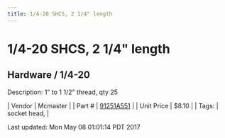 ```yaml
---
title: 1/4-20 SHCS, 2 1/4" length
---
```


# 1/4-20 SHCS, 2 1/4" length
## Hardware / 1/4-20
Description: 	1" to 1 1/2" thread, qty 25 

| Vendor | Mcmaster | 
| Part # | [91251A551](https://www.mcmaster.com/#91251A551) | 
| Unit Price | $8.10 | 
| Tags: | socket head,  | 

Last updated: Mon May 08 01:01:14 PDT 2017